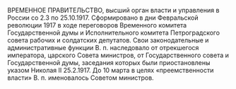 ВРЕМЕННОЕ ПРАВИТЕЛЬСТВО, высший орган власти и управления в России со 2.3 по 25.10.1917. Сформировано в дни Февральской революции 1917 в ходе переговоров Временного комитета Государственной думы и Исполнительного комитета Петроградского совета рабочих и солдатских депутатов. Свои законодательные и административные функции В. п. наследовало от отрекшегося императора, царского Совета министров, от Государственного совета и Государственной думы, заседания которых были приостановлены указом Николая II 25.2.1917. До 10 марта в целях «преемственности власти» В. п. именовалось Советом министров.